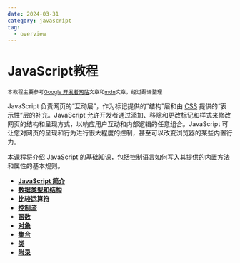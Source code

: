 ```yaml
---
date: 2024-03-31
category: javascript
tag:
  - overview
---
```

# JavaScript教程

<small>本教程主要参考[Google 开发者网站](https://web.dev/)文章和[mdn](https://developer.mozilla.org/)文章，经过翻译整理</small>

JavaScript 负责网页的“互动层”，作为标记提供的“结构”层和由 [CSS](/blogs/web/css) 提供的“表示性”层的补充。JavaScript 允许开发者通过添加、移除和更改标记和样式来修改网页的结构和呈现方式，以响应用户互动和内部逻辑的任意组合。JavaScript 可让您对网页的呈现和行为进行很大程度的控制，甚至可以改变浏览器的某些内置行为。

本课程将介绍 JavaScript 的基础知识，包括控制语言如何写入其提供的内置方法和属性的基本规则。

* [**JavaScript 简介**](/blogs/web/javascript/introduction)
* [**数据类型和结构**](/blogs/web/javascript/data-types)
* [**比较运算符**](/blogs/web/javascript/comparison)
* [**控制流**](/blogs/web/javascript/control-flow)
* [**函数**](/blogs/web/javascript/functions)
* [**对象**](/blogs/web/javascript/objects)
* [**集合**](/blogs/web/javascript/collections/indexed)
* [**类**](/blogs/web/javascript/classes)
* [**附录**](/blogs/web/javascript/appendix)
